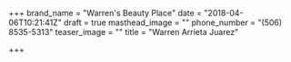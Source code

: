 +++
brand_name = "Warren's Beauty Place"
date = "2018-04-06T10:21:41Z"
draft = true
masthead_image = ""
phone_number = "(506) 8535-5313"
teaser_image = ""
title = "Warren Arrieta Juarez"

+++
